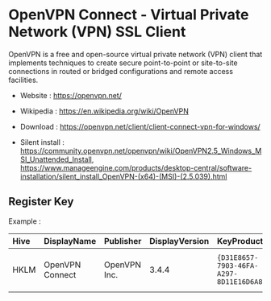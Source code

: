 # OpenVPN Connect - Virtual Private Network (VPN) SSL Client

OpenVPN is a free and open-source virtual private network (VPN) client
that implements techniques to create secure point-to-point or site-to-site
connections in routed or bridged configurations and remote access facilities.

* Website : https://openvpn.net/
* Wikipedia : https://en.wikipedia.org/wiki/OpenVPN

* Download : https://openvpn.net/client/client-connect-vpn-for-windows/
* Silent install : https://community.openvpn.net/openvpn/wiki/OpenVPN2.5_Windows_MSI_Unattended_Install,
	https://www.manageengine.com/products/desktop-central/software-installation/silent_install_OpenVPN-(x64)-(MSI)-(2.5.039).html

## Register Key

Example :

 | Hive | DisplayName | Publisher | DisplayVersion | KeyProduct | UninstallExe |
 |:---- |:----------- |:--------- |:-------------- |:---------- |:------------ |
 | HKLM | OpenVPN Connect | OpenVPN Inc. | 3.4.4 | `{D31E8657-7903-46FA-A297-8D11E16D6A83}` | `MsiExec.exe /X{D31E8657-7903-46FA-A297-8D11E16D6A83}` |
